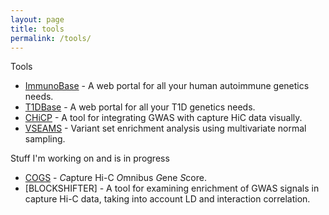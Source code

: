 ```yaml
---
layout: page
title: tools
permalink: /tools/
---
```


Tools

 * [ImmunoBase](http://www.immunobase.org) - A web portal for all your human autoimmune genetics needs.
 * [T1DBase](http://www.t1dbase.org) - A web portal for all your T1D genetics needs.
 * [CHiCP](http://www.chicp.org) - A tool for integrating GWAS with capture HiC data visually.
 * [VSEAMS](http://www.ncbi.nlm.nih.gov/pubmed/25170024) - Variant set enrichment analysis using multivariate normal sampling.

Stuff I'm working on and is in progress
 * [COGS](./BURREN_GCD2015.pdf) - *C*apture Hi-C *O*mnibus *G*ene *S*core.
 * [BLOCKSHIFTER] - A tool for examining enrichment of GWAS signals in capture Hi-C data, taking into account LD and interaction correlation. 
